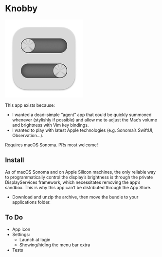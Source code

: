 #  Knobby

![App Icon](./AppIcon.png)

This app exists because:

- I wanted a dead–simple “agent” app that could be quickly summoned whenever (stylishly if possible) and allow me to adjust the Mac’s volume and brightness with Vim key bindings.
- I wanted to play with latest Apple technologies (e.g. Sonoma’s SwiftUI, Observation…).

Requires macOS Sonoma. PRs most welcome!

## Install

As of macOS Sonoma and on Apple Silicon machines, the only reliable way to programmatically control the display’s brightness is through the private DisplayServices framework, which necessitates removing the app’s sandbox. This is why this app can’t be distributed through the App Store.

- Download and unzip the archive, then move the bundle to your applications folder.

## To Do

- App icon
- Settings:
	- 	Launch at login
	-	Showing/hiding the menu bar extra
- Tests
